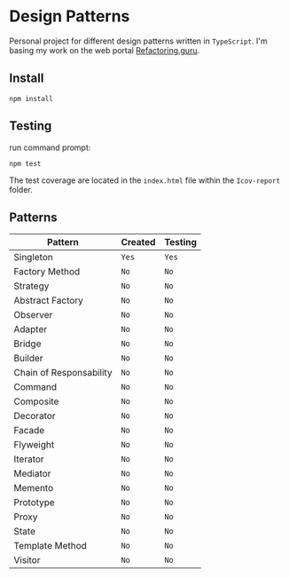 # Design Patterns 
Personal project for different design patterns written in `TypeScript`.
I'm basing my work on the web portal [Refactoring.guru](https://refactoring.guru/es/design-patterns).

## Install

```shell
npm install
```

## Testing
run command prompt:
```shell
npm test
```
The test coverage are located in the `index.html` file within the `Icov-report` folder. 

## Patterns

| Pattern | Created | Testing |
|---------|---------|---------|
| Singleton | `Yes` | `Yes` |
| Factory Method | `No` | `No` |
| Strategy | `No` | `No` |
| Abstract Factory | `No` | `No` |
| Observer | `No` | `No` |
| Adapter | `No` | `No` |
| Bridge | `No` | `No` |
| Builder | `No` | `No` |
| Chain of Responsability | `No` | `No` |
| Command | `No` | `No` |
| Composite | `No` | `No` |
| Decorator | `No` | `No` |
| Facade | `No` | `No` |
| Flyweight | `No` | `No` |
| Iterator | `No` | `No` |
| Mediator | `No` | `No` |
| Memento | `No` | `No` |
| Prototype | `No` | `No` |
| Proxy | `No` | `No` |
| State | `No` | `No` |
| Template Method | `No` | `No` |
| Visitor | `No` | `No` |
